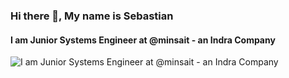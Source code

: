 ### Hi there 👋, My name is Sebastian

#### I am Junior Systems Engineer at @minsait - an Indra Company
![I am Junior Systems Engineer at @minsait - an Indra Company](https://raw.githubusercontent.com/abhisheknaiidu/abhisheknaiidu/master/code.gif)
